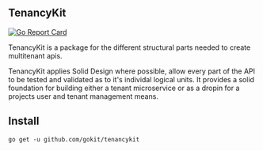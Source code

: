 TenancyKit
-----------

[![Go Report Card](https://goreportcard.com/badge/github.com/gokit/tenancykit)](https://goreportcard.com/report/github.com/gokit/tenancykit)

TenancyKit is a package for the different structural parts needed to create multitenant apis.

TenancyKit applies Solid Design where possible, allow every part of the API to be tested and validated as to it's individal
logical units. It provides a solid foundation for building either a tenant microservice or as a dropin for a projects user
and tenant management means.

## Install

```
go get -u github.com/gokit/tenancykit
```

